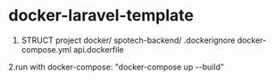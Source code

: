 # docker-laravel-template

1. STRUCT
project
       docker/
       spotech-backend/
       .dockerignore
       docker-compose.yml
       api.dockerfile
       
       
 
 2.run with docker-compose: "docker-compose up --build"
